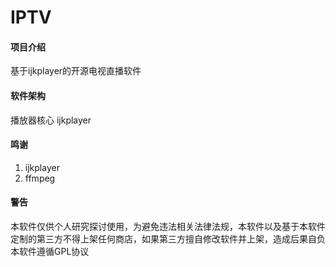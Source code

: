# IPTV

#### 项目介绍
基于ijkplayer的开源电视直播软件

#### 软件架构
播放器核心 ijkplayer


#### 鸣谢

1. ijkplayer
2. ffmpeg

#### 警告
本软件仅供个人研究探讨使用，为避免违法相关法律法规，本软件以及基于本软件定制的第三方不得上架任何商店，如果第三方擅自修改软件并上架，造成后果自负
本软件遵循GPL协议


